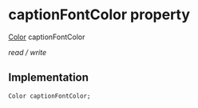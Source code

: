 


# captionFontColor property






[Color](https://api.flutter.dev/flutter/dart-ui/Color-class.html) captionFontColor
  
_read / write_






## Implementation

```dart
Color captionFontColor;


```







